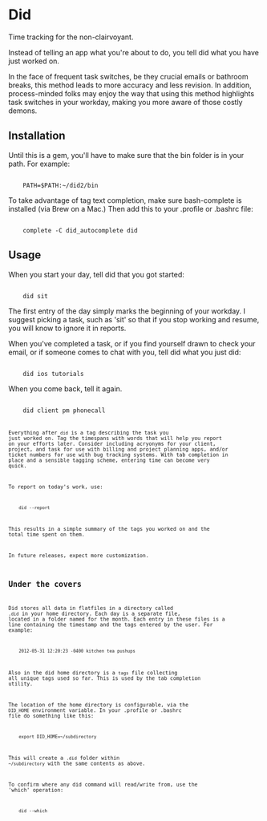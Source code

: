 Did
===
Time tracking for the non-clairvoyant. 

Instead of telling an app what you're about to do, you tell did what you have just worked on. 

In the face of frequent task switches, be they crucial emails or bathroom breaks, 
this method leads to more accuracy and less revision.
In addition, process-minded folks may enjoy the way that using this method highlights task switches in your workday, 
making you more aware of those costly demons.

Installation
---

Until this is a gem, you'll have to make sure that the bin folder is in your path. 
For example: 

<code>
    PATH=$PATH:~/did2/bin
</code>

To take advantage of tag text completion, make sure bash-complete is installed (via Brew on a Mac.) 
Then add this to your .profile or .bashrc file: 

<code>
    complete -C did_autocomplete did
</code>

Usage
----
When you start your day, tell did that you got started:

<code>
    did sit
</code>

The first entry of the day simply marks the beginning of your workday. I suggest picking a task, such as 'sit' 
so that if you stop working and resume, you will know to ignore it in reports.

When you've completed a task, or if you find yourself drawn to check your email, or if someone comes to chat with you, 
tell did what you just did:

<code>
    did ios tutorials
</code>

When you come back, tell it again.

<code>
    did client pm phonecall
<code>

Everything after <code>did</code> is a tag describing the task you just worked on. 
Tag the timespans with words that will help you report on your efforts later. 
Consider including acryonyms for your client, project, and task for use with billing and project planning apps,
and/or ticket numbers for use with bug tracking systems.
With tab completion in place and a sensible tagging scheme, entering time can become very quick.

To report on today's work, use:

<code>
    did --report
</code>

This results in a simple summary of the tags you worked on and the total time spent on them.

In future releases, expect more customization.

Under the covers
----
Did stores all data in flatfiles in a directory called <code>.did</code> in your home directory. 
Each day is a separate file, located in a folder named for the month. 
Each entry in these files is a line containing the timestamp and the tags entered by the user. For example:

<code>
    2012-05-31 12:20:23 -0400 kitchen tea pushups
</code>

Also in the did home directory is a <code>tags</code> file collecting all unique tags used so far.
This is used by the tab completion utility.

The location of the home directory is configurable, via the <code>DID_HOME</code> environment variable. 
In your .profile or .bashrc file do something like this:

<code>
    export DID_HOME=~/subdirectory
</code>

This will create a <code>.did</code> folder within <code>~/subdirectory</code> with the same contents as above.

To confirm where any did command will read/write from, use the 'which' operation:

<code>
    did --which
</code>